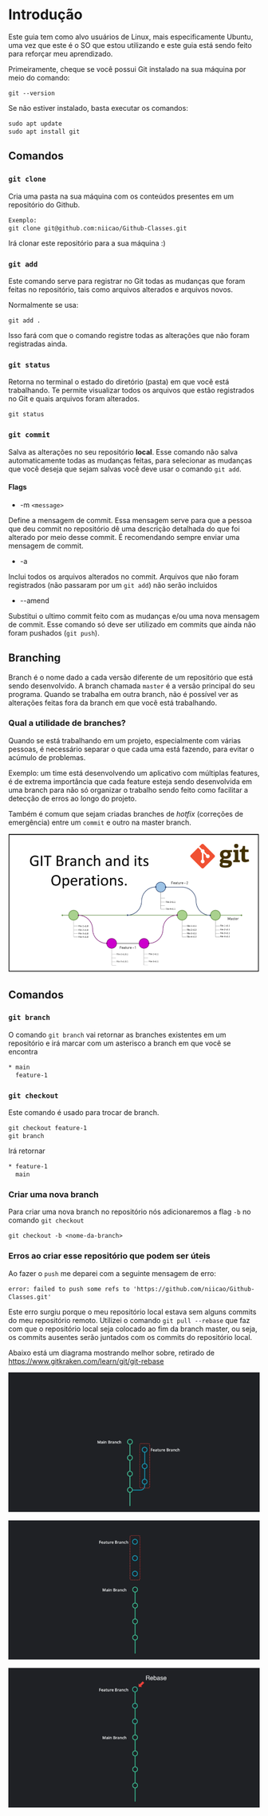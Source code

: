 # Introdução

Este guia tem como alvo usuários de Linux, mais especificamente Ubuntu, uma vez que este é o SO que estou utilizando e este guia está sendo feito para reforçar meu aprendizado.


Primeiramente, cheque se você possui Git instalado na sua máquina por meio do comando:

    git --version
Se não estiver instalado, basta executar os comandos:
    
    sudo apt update
    sudo apt install git

## Comandos
### `git clone`
Cria uma pasta na sua máquina com os conteúdos presentes em um repositório do Github.

    Exemplo:
    git clone git@github.com:niicao/Github-Classes.git

Irá clonar este repositório para a sua máquina :)

### `git add`
Este comando serve para registrar no Git todas as mudanças que foram feitas no repositório, tais como arquivos alterados e arquivos novos.

Normalmente se usa:
    
    git add .
Isso fará com que o comando registre todas as alterações que não foram registradas ainda.

### `git status`

Retorna no terminal o estado do diretório (pasta) em que você está trabalhando. Te permite visualizar todos os arquivos que estão registrados no Git e quais arquivos foram alterados.

    git status

### `git commit` 
Salva as alterações no seu repositório __local__. Esse comando não salva automaticamente todas as mudanças feitas, para selecionar as mudanças que você deseja que sejam salvas você deve usar o comando `git add`.

#### Flags
* -m `<message>`

Define a mensagem de commit. Essa mensagem serve para que a pessoa que deu commit no repositório dê uma descrição detalhada do que foi alterado por meio desse commit. É recomendando sempre enviar uma mensagem de commit.
* -a

Inclui todos os arquivos alterados no commit. Arquivos que não foram registrados (não passaram por um `git add`) não serão incluidos
* --amend

Substitui o ultimo commit feito com as mudanças e/ou uma nova mensagem de commit. Esse comando só deve ser utilizado em commits que ainda não foram pushados (`git push`).

## Branching
Branch é o nome dado a cada versão diferente de um repositório que está sendo desenvolvido. A branch chamada `master` é a versão principal do seu programa. Quando se trabalha em outra branch, não é possível ver as alterações feitas fora da branch em que você está trabalhando.

### Qual a utilidade de branches?
Quando se está trabalhando em um projeto, especialmente com várias pessoas, é necessário separar o que cada uma está fazendo, para evitar o acúmulo de problemas.

Exemplo: um time está desenvolvendo um aplicativo com múltiplas features, é de extrema importância que cada feature esteja sendo desenvolvida em uma branch para não só organizar o trabalho sendo feito como facilitar a detecção de erros ao longo do projeto.

Também é comum que sejam criadas branches de *hotfix* (correções de emergência) entre um `commit` e outro na master branch.

![alt-text](https://github.com/niicao/Github-Classes/blob/main/Imagens/git_diagram.png)

## Comandos

### `git branch`
O comando `git branch` vai retornar as branches existentes em um repositório e irá marcar com um asterisco a branch em que você se encontra

    * main
      feature-1
### `git checkout`
Este comando é usado para trocar de branch.
    
    git checkout feature-1
    git branch

Irá retornar

    * feature-1
      main

### Criar uma nova branch
Para criar uma nova branch no repositório nós adicionaremos a flag `-b` no comando `git checkout`

    git checkout -b <nome-da-branch>


### Erros ao criar esse repositório que podem ser úteis

Ao fazer o `push` me deparei com a seguinte mensagem de erro:

    error: failed to push some refs to 'https://github.com/niicao/Github-Classes.git'

Este erro surgiu porque o meu repositório local estava sem alguns commits do meu repositório remoto. Utilizei o comando `git pull --rebase` que faz com que o repositório local seja colocado ao fim da branch master, ou seja, os commits ausentes serão juntados com os commits do repositório local.

Abaixo está um diagrama mostrando melhor sobre, retirado de https://www.gitkraken.com/learn/git/git-rebase

![alt-text](https://github.com/niicao/Github-Classes/blob/main/Imagens/git_rebase0.png)

![alt-text](https://github.com/niicao/Github-Classes/blob/main/Imagens/git_rebase1.png)

![alt-text](https://github.com/niicao/Github-Classes/blob/main/Imagens/git_rebase2.png)